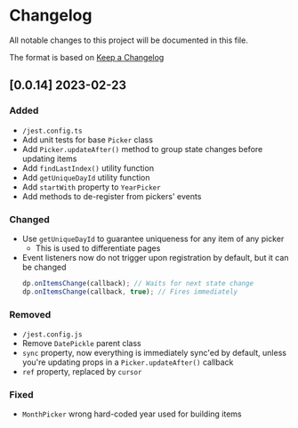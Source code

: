 # Changelog

All notable changes to this project will be documented in this file.

The format is based on [Keep a Changelog](https://keepachangelog.com/en/1.0.0/)

## [0.0.14] 2023-02-23

### Added
- `/jest.config.ts`
- Add unit tests for base `Picker` class
- Add `Picker.updateAfter()` method to group state changes before updating items
- Add `findLastIndex()` utility function
- Add `getUniqueDayId` utility function
- Add `startWith` property to `YearPicker`
- Add methods to de-register from pickers' events

### Changed
- Use `getUniqueDayId` to guarantee uniqueness for any item of any picker
  - This is used to differentiate pages
- Event listeners now do not trigger upon registration by default, but it can be changed
  ```ts
  dp.onItemsChange(callback); // Waits for next state change
  dp.onItemsChange(callback, true); // Fires immediately
  ```

### Removed
- `/jest.config.js`
- Remove `DatePickle` parent class
- `sync` property, now everything is immediately sync'ed by default, unless you're updating props in a `Picker.updateAfter()` callback
- `ref` property, replaced by `cursor`

### Fixed
- `MonthPicker` wrong hard-coded year used for building items
